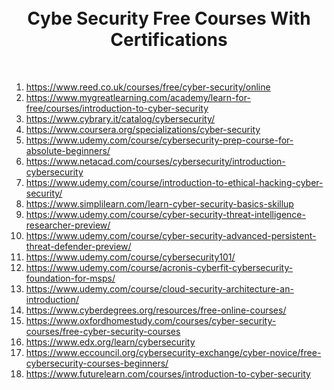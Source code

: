 
<div align="center">
      <h1><br/> Cybe Security Free Courses With Certifications</h1>
     </div>
<p align="center"> <a href="https://github.com/ahammadmejbah" target="_blank"><img alt="" src="https://img.shields.io/badge/Website-EA4C89?style=normal&logo=dribbble&logoColor=white" style="vertical-align:center" /></a> <a href="https://twitter.com/ahammadmejbah" target="_blank"><img alt="" src="https://img.shields.io/badge/Twitter-1DA1F2?style=normal&logo=twitter&logoColor=white" style="vertical-align:center" /></a> <a href="https://www.facebook.com/ahammadmejbah" target="_blank"><img alt="" src="https://img.shields.io/badge/Facebook-1877F2?style=normal&logo=facebook&logoColor=white" style="vertical-align:center" /></a> <a href="https://www.instagram.com/ahammadmejbah/" target="_blank"><img alt="" src="https://img.shields.io/badge/Instagram-E4405F?style=normal&logo=instagram&logoColor=white" style="vertical-align:center" /></a> <a href="https://www.linkedin.com/in/ahammadmejbah/}" target="_blank"><img alt="" src="https://img.shields.io/badge/LinkedIn-0077B5?style=normal&logo=linkedin&logoColor=white" style="vertical-align:center" /></a> </p>


1. https://www.reed.co.uk/courses/free/cyber-security/online
2. https://www.mygreatlearning.com/academy/learn-for-free/courses/introduction-to-cyber-security
3. https://www.cybrary.it/catalog/cybersecurity/
4. https://www.coursera.org/specializations/cyber-security
5. https://www.udemy.com/course/cybersecurity-prep-course-for-absolute-beginners/
6. https://www.netacad.com/courses/cybersecurity/introduction-cybersecurity
7. https://www.udemy.com/course/introduction-to-ethical-hacking-cyber-security/
8. https://www.simplilearn.com/learn-cyber-security-basics-skillup
9. https://www.udemy.com/course/cyber-security-threat-intelligence-researcher-preview/
10. https://www.udemy.com/course/cyber-security-advanced-persistent-threat-defender-preview/
11. https://www.udemy.com/course/cybersecurity101/
12. https://www.udemy.com/course/acronis-cyberfit-cybersecurity-foundation-for-msps/
13. https://www.udemy.com/course/cloud-security-architecture-an-introduction/
14. https://www.cyberdegrees.org/resources/free-online-courses/
15. https://www.oxfordhomestudy.com/courses/cyber-security-courses/free-cyber-security-courses
16. https://www.edx.org/learn/cybersecurity
17. https://www.eccouncil.org/cybersecurity-exchange/cyber-novice/free-cybersecurity-courses-beginners/
18. https://www.futurelearn.com/courses/introduction-to-cyber-security
    
